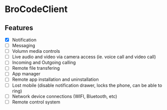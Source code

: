 # BroCodeClient

## Features
- [x] Notification
- [ ] Messaging
- [ ] Volumn media controls
- [ ] Live audio and video via camera access (ie. voice call and video call)
- [ ] Incoming and Outgoing calling
- [ ] Remote file transfering
- [ ] App manager
- [ ] Remote app installation and uninstallation
- [ ] Lost mobile (disable notification drawer, locks the phone, can be able to ring)
- [ ] Network device connections (WIFI, Bluetooth, etc)
- [ ] Remote control system
